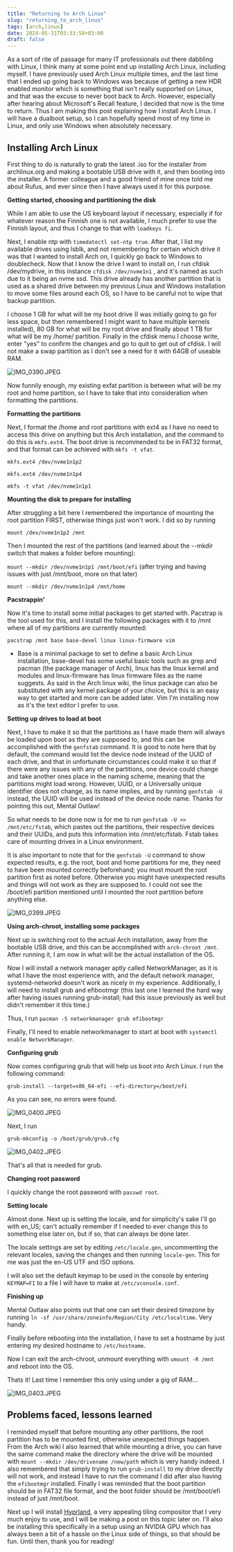 ```yaml
---
title: "Returning to Arch Linux"
slug: "returning_to_arch_linux"
tags: [arch,linux]
date: 2024-05-31T03:33:58+03:00
draft: false
---
```


As a sort of rite of passage for many IT professionals out there dabbling with Linux, I think many at some point end up installing Arch Linux, including myself. I have previously used Arch Linux multiple times, and the last time that I ended up going back to Windows was because of getting a new HDR enabled monitor which is something that isn't really supported on Linux, and that was the excuse to never boot back to Arch. However, especially after hearing about Microsoft's Recall feature, I decided that now is the time to return. Thus I am making this post explaining how I install Arch Linux. I will have a dualboot setup, so I can hopefully spend most of my time in Linux, and only use Windows when absolutely necessary.

## **Installing Arch Linux** 

First thing to do is naturally to grab the latest .iso for the installer from archlinux.org and making a bootable USB drive with it, and then booting into the installer. A former colleague and a good friend of mine once told me about Rufus, and ever since then I have always used it for this purpose. 

**Getting started, choosing and partitioning the disk** 

While I am able to use the US keyboard layout if necessary, especially if for whatever reason the Finnish one is not available, I much prefer to use the Finnish layout, and thus I change to that with ``loadkeys fi``.

Next, I enable ntp with `timedatectl set-ntp true`. After that, I list my available drives using lsblk, and not remembering for certain which drive it was that I wanted to install Arch on, I quickly go back to Windows to doublecheck. Now that I know the drive I want to install on, I run cfdisk /dev/mydrive, in this instance ``cfdisk /dev/nvme1n1`` , and it's named as such due to it being an nvme ssd. This drive already has another partition that is used as a shared drive between my previous Linux and Windows installation to move some files around each OS, so I have to be careful not to wipe that backup partition. 

I choose 1 GB for what will be my boot drive (I was initially going to go for less space, but then remembered I might want to have multiple kernels installed), 80 GB for what will be my root drive and finally about 1 TB for what will be my /home/ partition. Finally in the cfdisk menu I choose write, enter "yes" to confirm the changes and go to quit to get out of cfdisk. I will not make a swap partition as I don't see a need for it with 64GB of useable RAM. 

![IMG_0390.JPEG](/arch_linux/IMG_0390.JPEG)

Now funnily enough, my existing exfat partition is between what will be my root and home partition, so I have to take that into consideration when formatting the partitions.

**Formatting the partitions** 

Next, I format the /home and root partitions with ext4 as I have no need to access this drive on anything but this Arch installation, and the command to do this is ``mkfs.ext4``. The boot drive is recommended to be in FAT32 format, and that format can be achieved with ``mkfs -t vfat``. 

``mkfs.ext4 /dev/nvme1n1p2`` 

``mkfs.ext4 /dev/nvme1n1p4`` 

``mkfs -t vfat /dev/nvme1n1p1`` 

**Mounting the disk to prepare for installing** 

After struggling a bit here I remembered the importance of mounting the root partition FIRST, otherwise things just won't work. I did so by running

``mount /dev/nvme1n1p2 /mnt`` 

Then I mounted the rest of the partitions (and learned about the --mkdir switch that makes a folder before mounting):

`mount --mkdir /dev/nvme1n1p1 /mnt/boot/efi` (after trying and having issues with just /mnt/boot, more on that later)

`mount --mkdir /dev/nvme1n1p4 /mnt/home`

**Pacstrappin'** 

Now it's time to install some initial packages to get started with. Pacstrap is the tool used for this, and I install the following packages with it to /mnt where all of my partitions are currently mounted:

`pacstrap /mnt base base-devel linux linux-firmware vim`

- Base is a minimal package to set to define a basic Arch Linux installation, base-devel has some useful basic tools such as grep and pacman (the package manager of Arch), linux has the linux kernel and modules and linux-firmware has linux firmware files as the name suggests. As said in the Arch linux wiki, the linux package can also be substituted with any kernel package of your choice, but this is an easy way to get started and more can be added later. Vim I'm installing now as it's the text editor I prefer to use. 

**Setting up drives to load at boot**

Next, I have to make it so that the partitions as I have made them will always be loaded upon boot as they are supposed to, and this can be accomplished with the `genfstab` command. It is good to note here that by default, the command would list the device node instead of the UUID of each drive, and that in unfortunate circumstances could make it so that if there were any issues with any of the partitions, one device could change and take another ones place in the naming scheme, meaning that the partitions might load wrong. However, UUID, or a Universally unique identifier does not change, as its name implies, and by running `genfstab -U` instead, the UUID will be used instead of the device node name. Thanks for pointing this out, Mental Outlaw!

So what needs to be done now is for me to run `genfstab -U >> /mnt/etc/fstab`, which pastes out the partitions, their respective devices and their UUIDs, and puts this information into /mnt/etc/fstab. Fstab takes care of mounting drives in a Linux environment.

It is also important to note that for the `genfstab -U` command to show expected results, e.g. the root, boot and home partitions for me, they need to have been mounted correctly beforehand; you must mount the root partition first as noted before. Otherwise you might have unexpected results and things will not work as they are supposed to. I could not see the /boot/efi partition mentioned until I mounted the root partition before anything else.

![IMG_0399.JPEG](/arch_linux/IMG_0399.JPEG)

**Using arch-chroot, installing some packages** 

Next up is switching root to the actual Arch installation, away from the bootable USB drive, and this can be accomplished with `arch-chroot /mnt`. After running it, I am now in what will be the actual installation of the OS. 

Now I will install a network manager aptly called NetworkManager, as it is what I have the most experience with, and the default network manager, systemd-networkd doesn't work as nicely in my experience. Additionally, I will need to install grub and efibootmgr (this last one I learned the hard way after having issues running grub-install; had this issue previously as well but didn't remember it this time.)

Thus, I run `pacman -S networkmanager grub efibootmgr`

Finally, I'll need to enable networkmanager to start at boot with `systemctl enable NetworkManager`. 

**Configuring grub** 

Now comes configuring grub that will help us boot into Arch Linux. I run the following command:

``grub-install --target=x86_64-efi --efi-directory=/boot/efi`` 

As you can see, no errors were found.

![IMG_0400.JPEG](/arch_linux/IMG_0400.JPEG)

Next, I run 

`grub-mkconfig -o /boot/grub/grub.cfg`

![IMG_0402.JPEG](/arch_linux/IMG_0402.JPEG)

That's all that is needed for grub.

**Changing root password**

I quickly change the root password with `passwd root`.

**Setting locale**

Almost done. Next up is setting the locale, and for simplicity's sake I'll go with en_US; can't actually remember if I needed to ever change this to something else later on, but if so, that can always be done later.

The locale settings are set by editing `/etc/locale.gen`, uncommenting the relevant locales, saving the changes and then running `locale-gen`. This for me was just the en-US UTF and ISO options.

I will also set the default keymap to be used in the console by entering `KEYMAP=FI` to a file I will have to make at `/etc/vconsole.conf`. 

**Finishing up**

Mental Outlaw also points out that one can set their desired timezone by running `ln -sf /usr/share/zoneinfo/Region/City /etc/localtime`. Very handy.

Finally before rebooting into the installation, I have to set a hostname by just entering my desired hostname to `/etc/hostname`. 

Now I can exit the arch-chroot, unmount everything with `umount -R /mnt` and reboot into the OS.

Thats it! Last time I remember this only using under a gig of RAM...

![IMG_0403.JPEG](/arch_linux/IMG_0403.JPEG)

## **Problems faced, lessons learned** 

I reminded myself that before mounting any other partitions, the root partition has to be mounted first, otherwise unexpected things happen. From the Arch wiki I also learned that while mounting a drive, you can have the same command make the directory where the drive will be mounted with `mount --mkdir /dev/drivename /new/path` which is very handy indeed. I also remembered that simply trying to run `grub-install` to my drive directly will not work, and instead I have to run the command I did after also having the `efibootmgr` installed. Finally I was reminded that the boot partition should be in FAT32 file format, and the boot folder should be /mnt/boot/efi instead of just /mnt/boot. 

Next up I will install [Hyprland](https://hyprland.org), a very appealing tiling compositor that I very much enjoy to use, and I will be making a post on this topic later on. I'll also be installing this specifically in a setup using an NVIDIA GPU which has always been a bit of a hassle on the Linux side of things, so that should be fun. Until then, thank you for reading!
